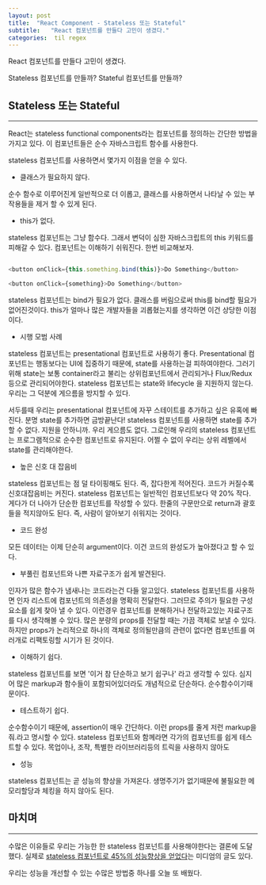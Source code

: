 ```yaml
---
layout: post
title:  "React Component - Stateless 또는 Stateful"
subtitle:   "React 컴포넌트를 만들다 고민이 생겼다."
categories:  til regex 
---
```


React 컴포넌트를 만들다 고민이 생겼다.

Stateless 컴포넌트를 만들까? Stateful 컴포넌트를 만들까?

## Stateless 또는 Stateful

---

React는 stateless functional components라는 컴포넌트를 정의하는 간단한 방법을 가지고 있다. 이 컴포넌트들은 순수 자바스크립트 함수를 사용한다.

stateless 컴포넌트를 사용하면서 몇가지 이점을 얻을 수 있다.

- 클래스가 필요하지 않다.

순수 함수로 이루어진게 일반적으로 더 이롭고, 클래스를 사용하면서 나타날 수 있는 부작용들을 제거 할 수 있게 된다.



- this가 없다.

stateless 컴포넌트는 그냥 함수다. 그래서 변덕이 심한 자바스크립트의 this 키워드를 피해갈 수 있다. 컴포넌트는 이해하기 쉬워진다. 한번 비교해보자.

```js

<button onClick={this.something.bind(this)}>Do Something</button>

<button onClick={something}>Do Something</button>

```

stateless 컴포넌트는 bind가 필요가 없다. 클래스를 버림으로써 this를 bind할 필요가 없어진것이다. this가 얼마나 많은 개발자들을 괴롭혔는지를 생각하면 이건 상당한 이점이다.



- 시행 모범 사례

stateless 컴포넌트는 presentational 컴포넌트로 사용하기 좋다. Presentational 컴포넌트는 행동보다는 UI에 집중하기 때문에, state를 사용하는걸 피하여야한다. 그러기위해 state는 보통 container라고 불리는 상위컴포넌트에서 관리되거나 Flux/Redux등으로 관리되어야한다. stateless 컴포넌트는 state와 lifecycle 을 지원하지 않는다. 우리는 그 덕분에 게으름을 방지할 수 있다.

서두를때 우리는 presentational 컴포넌트에 자꾸 스테이트를 추가하고 싶은 유혹에 빠진다. 분명 state를 추가하면 금방끝난다! stateless 컴포넌트를 사용하면 state를 추가할 수 없다. 지원을 안하니까. 우리 게으름도 없다. 그로인해 우리의 stateless 컴포넌트는 프로그램적으로 순수한 컴포넌트로 유지된다. 어쩔 수 없이 우리는 상위 레벨에서 state를 관리해야한다.



- 높은 신호 대 잡음비

stateless 컴포넌트는 점 덜 타이핑해도 된다. 즉, 잡다한게 적어진다. 코드가 커질수록 신호대잡음비는 커진다. stateless 컴포넌트는 일반적인 컴포넌트보다 약 20% 작다. 게다가 더 나아가 단순한 컴포넌트를 작성할 수 있다. 한줄의 구문만으로 return과 괄호들을 적지않아도 된다. 즉, 사람이 알아보기 쉬워지는 것이다.



- 코드 완성

모든 데이터는 이제 단순히 argument이다. 이건 코드의 완성도가 높아졌다고 할 수 있다.



- 부풀린 컴포넌트와 나쁜 자료구조가 쉽게 발견된다.

인자가 많은 함수가 냄새나는 코드라는건 다들 알고있다. stateless 컴포넌트를 사용하면 인자 리스트에 컴포넌트의 의존성을 명확히 전달한다. 그러므로 주의가 필요한 구성요소를 쉽게 찾아 낼 수 있다. 이런경우 컴포넌트를 분해하거나 전달하고있는 자료구조를 다시 생각해볼 수 있다. 많은 분량의 props를 전달할 때는 가끔 객체로 보낼 수 있다. 하지만 props가 논리적으로 하나의 객체로 정의될만큼의 관련이 없다면 컴포넌트를 여러개로 리팩토링할 시기가 된 것이다.



- 이해하기 쉽다.

stateless 컴포넌트를 보면 '이거 참 단순하고 보기 쉽구나' 라고 생각할 수 있다. 심지어 많은 markup과 함수들이 포함되어있더라도 개념적으로 단순하다. 순수함수이기때문이다.



- 테스트하기 쉽다.

순수함수이기 때문에, assertion이 매우 간단하다. 이런 props를 줄게 저런 markup을 줘.라고 명시할 수 있다. stateless 컴포넌트와 함께라면 각가의 컴포넌트를 쉽게 테스트할 수 있다. 목업이나, 조작, 특별한 라이브러리등의 트릭을 사용하지 않아도



- 성능

stateless 컴포넌트는 곧 성능의 향상을 가져온다. 생명주기가 없기때문에 불필요한 메모리할당과 체킹을 하지 않아도 된다. 

## 마치며
---

수많은 이유들로 우리는 가능한 한 stateless 컴포넌트를 사용해야한다는 결론에 도달했다. 실제로 [stateless 컴포넌트로 45%의 성능향상을 얻었다](https://medium.com/missive-app/45-faster-react-functional-components-now-3509a668e69f)는 미디엄의 글도 있다.

우리는 성능을 개선할 수 있는 수많은 방법중 하나를 오늘 또 배웠다.
